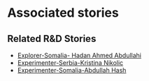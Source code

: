 # Associated stories

<!-- !!DO NOT REMOVE!! start autogenerated hyperlinks -->
## Related R&D Stories
- [Explorer\-Somalia\- Hadan Ahmed Abdullahi](/RnD-Archive/stories/?doc=21_Hodan_Somalia-en-US)
- [Experimenter\-Serbia\-Kristina Nikolic](/RnD-Archive/stories/?doc=Kristina%20Serbia_LQ-en-US)
- [Experimenter\-Somalia\-Abdullah Hash ](/RnD-Archive/stories/?doc=Abdullah%20Somalia_LQ-en-US)
<!-- !!DO NOT REMOVE!! end autogenerated hyperlinks -->